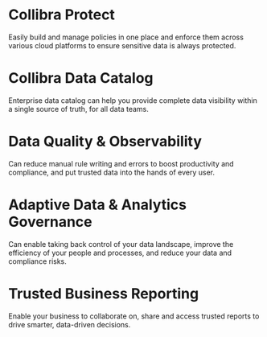# Collibra Protect
Easily build and manage policies in one place and enforce them across various cloud platforms to ensure sensitive data is always protected.

# Collibra Data Catalog
Enterprise data catalog can help you provide complete data visibility within a single source of truth, for all data teams.

# Data Quality & Observability
Can reduce manual rule writing and errors to boost productivity and compliance, and put trusted data into the hands of every user.

# Adaptive Data & Analytics Governance
Can enable taking back control of your data landscape, improve the efficiency of your people and processes, and reduce your data and compliance risks.

# Trusted Business Reporting
Enable your business to collaborate on, share and access trusted reports to drive smarter, data-driven decisions.
